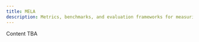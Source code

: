 ```yaml
---
title: MELA
description: Metrics, benchmarks, and evaluation frameworks for measuring internal communications effectiveness
---
```

Content TBA